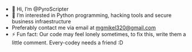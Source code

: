 - 👋 Hi, I’m @PyroScripter
- 👀 I’m interested in Python programming, hacking tools and secure business infraestructure
- Preferably contact me via email at mgmikel320@gmail.com
- ⚡ Fun fact: Our code may feel lonely sometimes, to fix this, write them a little comment. Every-codey needs a friend :D
  

<!---
PyroScripter/PyroScripter is a ✨ special ✨ repository because its `README.md` (this file) appears on your GitHub profile.
You can click the Preview link to take a look at your changes.
--->
